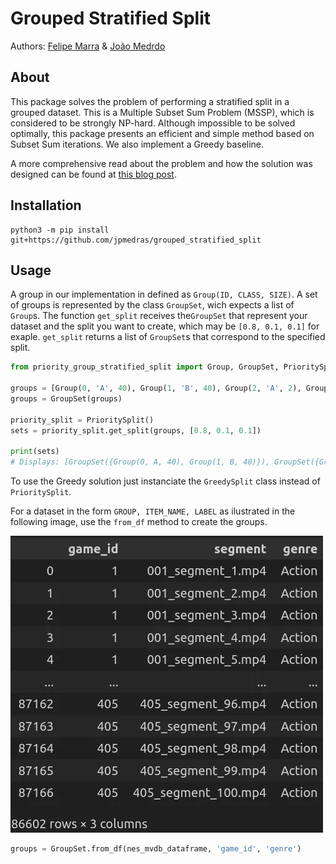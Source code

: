 # Grouped Stratified Split
Authors: [Felipe Marra](https://github.com/FelipeMarra) & [João Medrdo](https://github.com/jpmedras)
## About
This package solves the problem of performing a stratified split in a grouped dataset. This is a Multiple Subset Sum Problem (MSSP), which is considered to be strongly NP-hard. Although impossible to be solved optimally, this package presents an efficient and simple method based on Subset Sum iterations. We also implement a Greedy baseline.

A more comprehensive read about the problem and how the solution was designed can be found at [this blog post](https://medium.com/@felipeferreiramarra/stratified-split-for-grouped-datasets-with-dynamic-programming-76928a5f7eca).

## Installation
```Bach
python3 -m pip install git+https://github.com/jpmedras/grouped_stratified_split
```

## Usage
A group in our implementation in defined as `Group(ID, CLASS, SIZE)`. A set of groups is represented by the class `GroupSet`, wich expects a list of `Group`s. The function `get_split` receives the`GroupSet` that represent your dataset and the split you want to create, which may be `[0.8, 0.1, 0.1]` for exaple. `get_split` returns a list of `GroupSet`s that correspond to the specified split.
```Python
from priority_group_stratified_split import Group, GroupSet, PrioritySplit

groups = [Group(0, 'A', 40), Group(1, 'B', 40), Group(2, 'A', 2), Group(3, 'B', 8), Group(4, 'A', 4), Group(5, 'B', 6)]
groups = GroupSet(groups)

priority_split = PrioritySplit()
sets = priority_split.get_split(groups, [0.8, 0.1, 0.1])

print(sets)
# Displays: [GroupSet({Group(0, A, 40), Group(1, B, 40)}), GroupSet({Group(4, A, 4), Group(5, B, 6)}), GroupSet({Group(2, A, 2), Group(3, B, 8)})]
```
To use the Greedy solution just instanciate the `GreedySplit` class instead of `PrioritySplit`.

For a dataset in the form `GROUP, ITEM_NAME, LABEL` as ilustrated in the following image, use the `from_df` method to create the groups.

![alt text](https://github.com/jpmedras/grouped_stratified_split/blob/main/assets/imgs/from_df.webp?raw=true)

```Python
groups = GroupSet.from_df(nes_mvdb_dataframe, 'game_id', 'genre')
```
